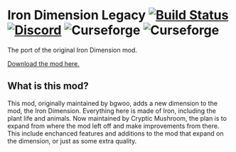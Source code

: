 # Iron Dimension Legacy [![Build Status](https://travis-ci.org/Cryptic-Mushroom/Iron-Dimension-Revised.svg?branch=master)](https://travis-ci.org/Cryptic-Mushroom/Iron-Dimension-Revised) [![Discord](https://img.shields.io/discord/382958565125521412.svg?colorB=7289DA&logo=data%3Aimage%2Fpng%3Bbase64%2CiVBORw0KGgoAAAANSUhEUgAAAHYAAABWAgMAAABnZYq0AAAACVBMVEUAAB38%2FPz%2F%2F%2F%2Bm8P%2F9AAAAAXRSTlMAQObYZgAAAAFiS0dEAIgFHUgAAAAJcEhZcwAACxMAAAsTAQCanBgAAAAHdElNRQfhBxwQJhxy2iqrAAABoElEQVRIx7WWzdGEIAyGgcMeKMESrMJ6rILZCiiBg4eYKr%2Fd1ZAfgXFm98sJfAyGNwno3G9sLucgYGpQ4OGVRxQTREMDZjF7ILSWjoiHo1n%2BE03Aw8p7CNY5IhkYd%2F%2F6MtO3f8BNhR1QWnarCH4tr6myl0cWgUVNcfMcXACP1hKrGMt8wcAyxide7Ymcgqale7hN6846uJCkQxw6GG7h2MH4Czz3cLqD1zHu0VOXMfZjHLoYvsdd0Q7ZvsOkafJ1P4QXxrWFd14wMc60h8JKCbyQvImzlFjyGoZTKzohwWR2UzSONHhYXBQOaKKsySsahwGGDnb%2FiYPJw22sCqzirSULYy1qtHhXGbtgrM0oagBV4XiTJok3GoLoDNH8ooTmBm7ZMsbpFzi2bgPGoXWXME6XT%2BRJ4GLddxJ4PpQy7tmfoU2HPN6cKg%2BledKHBKlF8oNSt5w5g5o8eXhu1IOlpl5kGerDxIVT%2BztzKepulD8utXqpChamkzzuo7xYGk%2FkpSYuviLXun5bzdRf0Krejzqyz7Z3p0I1v2d6HmA07dofmS48njAiuMgAAAAASUVORK5CYII%3D)](https://discord.gg/Rdc86yA) ![Curseforge](http://cf.way2muchnoise.eu/versions/For%20MC_iron-dimension-legacy_all.svg) ![Curseforge](http://cf.way2muchnoise.eu/full_iron-dimension-legacy_downloads.svg)

The port of the original Iron Dimension mod.

[Download the mod here.](https://minecraft.curseforge.com/projects/iron-dimension-legacy)

## What is this mod?
This mod, originally maintained by bgwoo, adds a new dimension to the mod, the Iron Dimension. Everything here is made of Iron, including the plant life and animals. Now maintained by Cryptic Mushroom, the plan is to expand from where the mod left off and make improvements from there. This include enchanced features and additions to the mod that expand on the dimension, or just as some extra quality.
